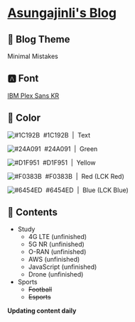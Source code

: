 # [Asungajinli's Blog](https://asungajinli.github.io)

## 🌱&nbsp;Blog Theme
Minimal Mistakes

## 🅰️&nbsp;Font
[IBM Plex Sans KR](https://fonts.google.com/specimen/IBM+Plex+Sans+KR)

## 🎨&nbsp;Color

![#1C192B](https://placehold.co/15x15/1C192B/1C192B.png)
&nbsp;#1C192B&nbsp;&nbsp;|&nbsp;&nbsp;Text<br>

![#24A091](https://placehold.co/15x15/24A091/24A091.png)
&nbsp;#24A091&nbsp;&nbsp;|&nbsp;&nbsp;Green<br>

![#D1F951](https://placehold.co/15x15/D1F951/D1F951.png)
&nbsp;#D1F951&nbsp;&nbsp;|&nbsp;&nbsp;Yellow<br>

![#F0383B](https://placehold.co/15x15/F0383B/F0383B.png)
&nbsp;#F0383B&nbsp;&nbsp;|&nbsp;&nbsp;Red&nbsp;(LCK Red)<br>

![#6454ED](https://placehold.co/15x15/6454ED/6454ED.png)
&nbsp;#6454ED&nbsp;&nbsp;|&nbsp;&nbsp;Blue&nbsp;(LCK Blue)<br>

## 📃&nbsp;Contents
- Study
  - 4G LTE (unfinished)
  - 5G NR (unfinished)
  - O-RAN (unfinished)
  - AWS (unfinished)
  - JavaScript (unfinished)
  - Drone (unfinished)
- Sports
  - ~~Football~~
  - ~~Esports~~

**Updating content daily**